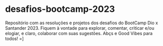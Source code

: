 # desafios-bootcamp-2023
Repositório com as resoluções e projetos dos desafios do BootCamp Dio x Santander 2023.
Fiquem à vontade para explorar, comentar, criticar e/ou elogiar, e claro, colaborar com suas sugestões.
Abçs e Good Vibes para todos! =]

